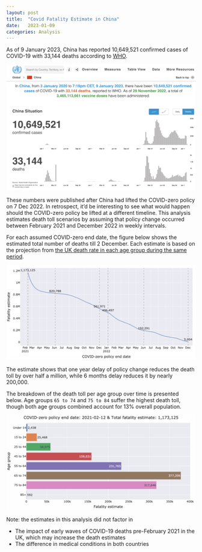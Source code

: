 ```yaml
---
layout: post
title:  "Covid Fatality Estimate in China"
date:   2023-01-09
categories: Analysis
---
```


As of 9 January 2023, China has reported 10,649,521 confirmed cases of COVID-19 with 33,144 deaths according to [WHO](https://covid19.who.int/region/wpro/country/cn). 

![China Covid WHO report](/assets/china-covid-who.png)

These numbers were published after China had lifted the COVID-zero policy on 7 Dec 2022. In retrospect, it’d be interesting to see what would happen should the COVID-zero policy be lifted at a different timeline. This analysis estimates death toll scenarios by assuming that policy change occurred between February 2021 and December 2022 in weekly intervals.

For each assumed COVID-zero end date, the figure below shows the estimated total number of deaths till 2 December. Each estimate is based on the projection from [the UK death rate in each age group during the same period](https://www.ons.gov.uk/peoplepopulationandcommunity/healthandsocialcare/conditionsanddiseases/articles/coronaviruscovid19latestinsights/deaths#deaths-by-age).

![Death Estimate](/assets/deaths-estimate.png)

The estimate shows that one year delay of policy change reduces the death toll by over half a million, while 6 months delay reduces it by nearly 200,000.

The breakdown of the death toll per age group over time is presented below. Age groups `65 to 74` and `75 to 84` suffer the highest death toll, though both age groups combined account for 13% overall population.

![Alt Text](/assets/scenarios.gif)

Note: the estimates in this analysis did not factor in 
- The impact of early waves of COVID-19 deaths pre-February 2021 in the UK, which may increase the death estimates
- The difference in medical conditions in both countries